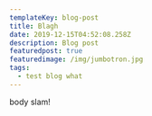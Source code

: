```yaml
---
templateKey: blog-post
title: Blagh
date: 2019-12-15T04:52:08.258Z
description: Blog post
featuredpost: true
featuredimage: /img/jumbotron.jpg
tags:
  - test blog what
---
```

body slam!
